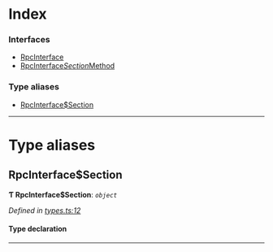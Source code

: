 

# Index

### Interfaces

* [RpcInterface](../interfaces/_types_.rpcinterface.md)
* [RpcInterface$Section$Method](../interfaces/_types_.rpcinterface_section_method.md)

### Type aliases

* [RpcInterface$Section](_types_.md#rpcinterface_section)

---

# Type aliases

<a id="rpcinterface_section"></a>

##  RpcInterface$Section

**Ƭ RpcInterface$Section**: *`object`*

*Defined in [types.ts:12](https://github.com/polkadot-js/api/blob/82cbd97/packages/rpc-core/src/types.ts#L12)*

#### Type declaration

[index: `string`]: [RpcInterface$Section$Method](../interfaces/_types_.rpcinterface_section_method.md)

___

